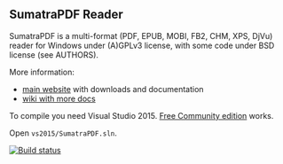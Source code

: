 ## SumatraPDF Reader

SumatraPDF is a multi-format (PDF, EPUB, MOBI, FB2, CHM, XPS, DjVu) reader
for Windows under (A)GPLv3 license, with some code under BSD license (see
AUTHORS).

More information:
* [main website](http://www.sumatrapdfreader.org) with downloads and documentation
* [wiki with more docs](https://github.com/sumatrapdfreader/sumatrapdf/wiki)

To compile you need Visual Studio 2015. [Free Community edition](https://www.visualstudio.com/products/visual-studio-community-vs)
works.

Open `vs2015/SumatraPDF.sln`.

[![Build status](https://ci.appveyor.com/api/projects/status/aq02v5jewo88bdsn?svg=true)](https://ci.appveyor.com/project/zklhp/sumatrapdf)
